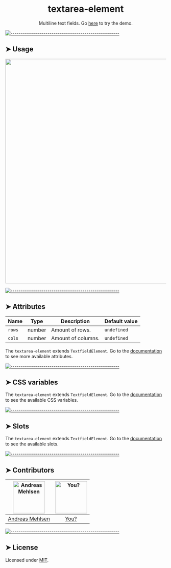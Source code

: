 <h1 align="center">textarea-element</h1>
<p align="center">Multiline text fields. Go <a href="http://elem.dev/demo/textarea">here</a> to try the demo.</p>


[![-----------------------------------------------------](https://raw.githubusercontent.com/andreasbm/readme/master/assets/lines/colored.png)](#usage)

## ➤ Usage
<a href="http://elem.dev/demo/textarea" align="center">
  <img src="https://raw.githubusercontent.com/andreasbm/elements/master/screenshots/textarea-element.png?token=AF-iBZJNydxFHIc4sQBFRLt8o2_qR34hks5chErwwA%3D%3D" width="700" />
</a>


[![-----------------------------------------------------](https://raw.githubusercontent.com/andreasbm/readme/master/assets/lines/colored.png)](#attributes)

## ➤ Attributes

| Name | Type | Description | Default value |
| ------- | ------- | ------- | ------- |
| `rows` | number | Amount of rows. | `undefined` |
| `cols` | number | Amount of columns. | `undefined` |

The `textarea-element` extends `TextfieldElement`. Go to the [documentation](/src/lib/textfield) to see more available attributes.


[![-----------------------------------------------------](https://raw.githubusercontent.com/andreasbm/readme/master/assets/lines/colored.png)](#css-variables)

## ➤ CSS variables

The `textarea-element` extends `TextfieldElement`. Go to the [documentation](/src/lib/textfield) to see the available CSS variables.


[![-----------------------------------------------------](https://raw.githubusercontent.com/andreasbm/readme/master/assets/lines/colored.png)](#slots)

## ➤ Slots

The `textarea-element` extends `TextfieldElement`. Go to the [documentation](/src/lib/textfield) to see the available slots.


[![-----------------------------------------------------](https://raw.githubusercontent.com/andreasbm/readme/master/assets/lines/colored.png)](#contributors)

## ➤ Contributors
	
|[<img alt="Andreas Mehlsen" src="https://avatars1.githubusercontent.com/u/6267397?s=460&v=4" width="100">](https://twitter.com/andreasmehlsen) | [<img alt="You?" src="https://joeschmoe.io/api/v1/random" width="100">](https://github.com/andreasbm/elements/blob/master/CONTRIBUTING.md)|
|:---: | :---:|
|[Andreas Mehlsen](https://twitter.com/andreasmehlsen) | [You?](https://github.com/andreasbm/elements/blob/master/CONTRIBUTING.md)|

[![-----------------------------------------------------](https://raw.githubusercontent.com/andreasbm/readme/master/assets/lines/colored.png)](#license)

## ➤ License
	
Licensed under [MIT](https://opensource.org/licenses/MIT).